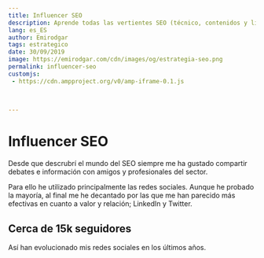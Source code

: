 ```yaml
---
title: Influencer SEO
description: Aprende todas las vertientes SEO (técnico, contenidos y linking) y domínalas como un experto
lang: es_ES
author: Emirodgar
tags: estrategico
date: 30/09/2019
image: https://emirodgar.com/cdn/images/og/estrategia-seo.png
permalink: influencer-seo
customjs:
 - https://cdn.ampproject.org/v0/amp-iframe-0.1.js
 
 

---
```


# Influencer SEO

Desde que descrubrí el mundo del SEO siempre me ha gustado compartir debates e información con amigos y profesionales del sector. 

Para ello he utilizado principalmente las redes sociales. Aunque he probado la mayoría, al final me he decantado por las que me han parecido más efectivas en cuanto a valor y relación; LinkedIn y Twitter.

## Cerca de 15k seguidores

Así han evolucionado mis redes sociales en los últimos años. 


<amp-iframe width="400" height="200"
sandbox="allow-scripts allow-same-origin"
layout="responsive"
frameborder="0"
src="https://emirodgar.com/publicaciones/influencer-seo.html"></amp-iframe>

<!--stackedit_data:
eyJoaXN0b3J5IjpbLTE1MzA0MTY4NDUsNTM0MjAwMDI4LDE1MT
cyNTMxNzQsNjUxNzM4OTczLC0xNDc1NDA5MDg2LC04Njg4OTEy
MTZdfQ==
-->